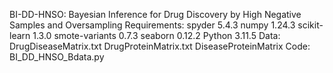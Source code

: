 BI-DD-HNSO: Bayesian Inference for Drug Discovery by High Negative Samples and Oversampling
Requirements:
spyder  5.4.3
numpy   1.24.3
scikit-learn  1.3.0
smote-variants  0.7.3
seaborn   0.12.2
Python 3.11.5 
Data:
DrugDiseaseMatrix.txt
DrugProteinMatrix.txt
DiseaseProteinMatrix
Code:
BI_DD_HNSO_Bdata.py
